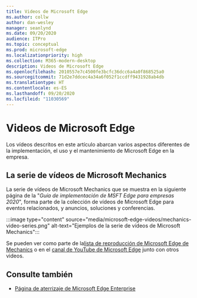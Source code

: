 ```yaml
---
title: Videos de Microsoft Edge
ms.author: collw
author: dan-wesley
manager: seanlynd
ms.date: 09/20/2020
audience: ITPro
ms.topic: conceptual
ms.prod: microsoft-edge
ms.localizationpriority: high
ms.collection: M365-modern-desktop
description: Videos de Microsoft Edge
ms.openlocfilehash: 2010557e7c4500fe3bcfc36dcc6a4a0f868525a0
ms.sourcegitcommit: 71d2e7ddcec4a34a6f052f1ccdff9431928ab4db
ms.translationtype: HT
ms.contentlocale: es-ES
ms.lasthandoff: 09/20/2020
ms.locfileid: "11030569"
---
```

# Videos de Microsoft Edge

Los vídeos descritos en este artículo abarcan varios aspectos diferentes de la implementación, el uso y el mantenimiento de Microsoft Edge en la empresa.

##  <a name="the-microsoft-mechanics-video-series"></a>La serie de vídeos de Microsoft Mechanics

La serie de vídeos de Microsoft Mechanics que se muestra en la siguiente página de la "*Guía de implementación de MSFT Edge para empresas 2020*", forma parte de la colección de vídeos de Microsoft Edge para eventos relacionados, y anuncios, soluciones y conferencias.

:::image type="content" source="media/microsoft-edge-videos/mechanics-video-series.png" alt-text="Ejemplos de la serie de vídeos de Microsoft Mechanics":::

Se pueden ver como parte de la[lista de reproducción de Microsoft Edge de Mechanics](https://www.youtube.com/playlist?list=PLXtHYVsvn_b-uXh1tMeYpT-0iD8tD3tFy) o en el [canal de YouTube de Microsoft Edge](https://www.youtube.com/channel/UCIGx7oT8p6-jUpOfg98yelA) junto con otros videos.

##  <a name="see-also"></a>Consulte también

- [Página de aterrizaje de Microsoft Edge Enterprise](https://aka.ms/EdgeEnterprise)